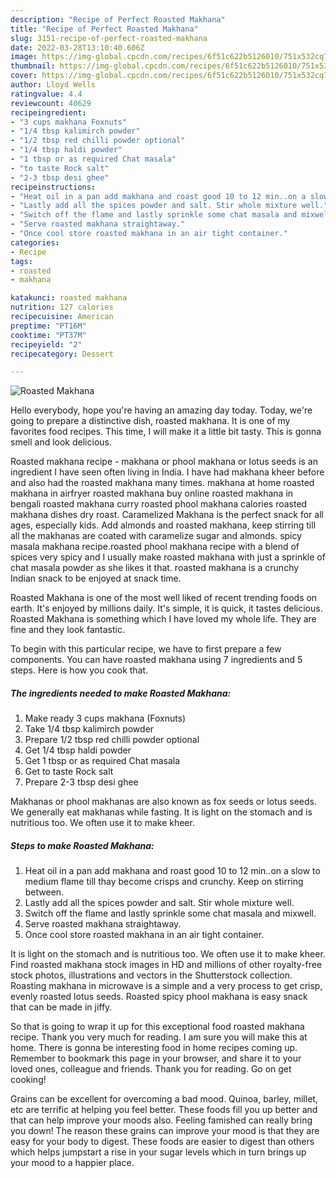```yaml
---
description: "Recipe of Perfect Roasted Makhana"
title: "Recipe of Perfect Roasted Makhana"
slug: 3151-recipe-of-perfect-roasted-makhana
date: 2022-03-28T13:10:40.606Z
image: https://img-global.cpcdn.com/recipes/6f51c622b5126010/751x532cq70/roasted-makhana-recipe-main-photo.jpg
thumbnail: https://img-global.cpcdn.com/recipes/6f51c622b5126010/751x532cq70/roasted-makhana-recipe-main-photo.jpg
cover: https://img-global.cpcdn.com/recipes/6f51c622b5126010/751x532cq70/roasted-makhana-recipe-main-photo.jpg
author: Lloyd Wells
ratingvalue: 4.4
reviewcount: 40629
recipeingredient:
- "3 cups makhana Foxnuts"
- "1/4 tbsp kalimirch powder"
- "1/2 tbsp red chilli powder optional"
- "1/4 tbsp haldi powder"
- "1 tbsp or as required Chat masala"
- "to taste Rock salt"
- "2-3 tbsp desi ghee"
recipeinstructions:
- "Heat oil in a pan add makhana and roast good 10 to 12 min..on a slow to medium flame till thay become crisps and crunchy. Keep on stirring between."
- "Lastly add all the spices powder and salt. Stir whole mixture well."
- "Switch off the flame and lastly sprinkle some chat masala and mixwell."
- "Serve roasted makhana straightaway."
- "Once cool store roasted makhana in an air tight container."
categories:
- Recipe
tags:
- roasted
- makhana

katakunci: roasted makhana 
nutrition: 127 calories
recipecuisine: American
preptime: "PT16M"
cooktime: "PT37M"
recipeyield: "2"
recipecategory: Dessert

---
```



![Roasted Makhana](https://img-global.cpcdn.com/recipes/6f51c622b5126010/751x532cq70/roasted-makhana-recipe-main-photo.jpg)

Hello everybody, hope you're having an amazing day today. Today, we're going to prepare a distinctive dish, roasted makhana. It is one of my favorites food recipes. This time, I will make it a little bit tasty. This is gonna smell and look delicious.

Roasted makhana recipe - makhana or phool makhana or lotus seeds is an ingredient I have seen often living in India. I have had makhana kheer before and also had the roasted makhana many times. makhana at home roasted makhana in airfryer roasted makhana buy online roasted makhana in bengali roasted makhana curry roasted phool makhana calories roasted makhana dishes dry roast. Caramelized Makhana is the perfect snack for all ages, especially kids. Add almonds and roasted makhana, keep stirring till all the makhanas are coated with caramelize sugar and almonds. spicy masala makhana recipe.roasted phool makhana recipe with a blend of spices very spicy and I usually make roasted makhana with just a sprinkle of chat masala powder as she likes it that. roasted makhana is a crunchy Indian snack to be enjoyed at snack time.

Roasted Makhana is one of the most well liked of recent trending foods on earth. It's enjoyed by millions daily. It's simple, it is quick, it tastes delicious. Roasted Makhana is something which I have loved my whole life. They are fine and they look fantastic.


To begin with this particular recipe, we have to first prepare a few components. You can have roasted makhana using 7 ingredients and 5 steps. Here is how you cook that.

<!--inarticleads1-->

##### The ingredients needed to make Roasted Makhana:

1. Make ready 3 cups makhana (Foxnuts)
1. Take 1/4 tbsp kalimirch powder
1. Prepare 1/2 tbsp red chilli powder optional
1. Get 1/4 tbsp haldi powder
1. Get 1 tbsp or as required Chat masala
1. Get to taste Rock salt
1. Prepare 2-3 tbsp desi ghee


Makhanas or phool makhanas are also known as fox seeds or lotus seeds. We generally eat makhanas while fasting. It is light on the stomach and is nutritious too. We often use it to make kheer. 

<!--inarticleads2-->

##### Steps to make Roasted Makhana:

1. Heat oil in a pan add makhana and roast good 10 to 12 min..on a slow to medium flame till thay become crisps and crunchy. Keep on stirring between.
1. Lastly add all the spices powder and salt. Stir whole mixture well.
1. Switch off the flame and lastly sprinkle some chat masala and mixwell.
1. Serve roasted makhana straightaway.
1. Once cool store roasted makhana in an air tight container.


It is light on the stomach and is nutritious too. We often use it to make kheer. Find roasted makhana stock images in HD and millions of other royalty-free stock photos, illustrations and vectors in the Shutterstock collection. Roasting makhana in microwave is a simple and a very process to get crisp, evenly roasted lotus seeds. Roasted spicy phool makhana is easy snack that can be made in jiffy. 

So that is going to wrap it up for this exceptional food roasted makhana recipe. Thank you very much for reading. I am sure you will make this at home. There is gonna be interesting food in home recipes coming up. Remember to bookmark this page in your browser, and share it to your loved ones, colleague and friends. Thank you for reading. Go on get cooking!

Grains can be excellent for overcoming a bad mood. Quinoa, barley, millet, etc are terrific at helping you feel better. These foods fill you up better and that can help improve your moods also. Feeling famished can really bring you down! The reason these grains can improve your mood is that they are easy for your body to digest. These foods are easier to digest than others which helps jumpstart a rise in your sugar levels which in turn brings up your mood to a happier place.
